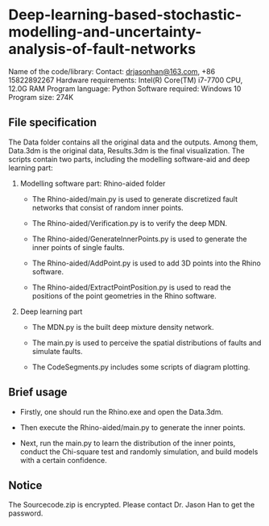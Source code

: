 # Deep-learning-based-stochastic-modelling-and-uncertainty-analysis-of-fault-networks

Name of the code/library: 
Contact: drjasonhan@163.com, +86 15822892267
Hardware requirements: Intel(R) Core(TM) i7-7700 CPU, 12.0G RAM 
Program language: Python
Software required: Windows 10
Program size: 274K

## File specification

The Data folder contains all the original data and the outputs. Among them, Data.3dm is the original data, Results.3dm is the final visualization.
The scripts contain two parts, including the modelling software-aid and deep learning part:

1. Modelling software part: Rhino-aided folder
   
   - The Rhino-aided/main.py is used to generate discretized fault networks that consist of random inner points.
   
   - The Rhino-aided/Verification.py is to verify the deep MDN.
   
   - The Rhino-aided/GenerateInnerPoints.py is used to generate the inner points of single faults.
   
   - The Rhino-aided/AddPoint.py is used to add 3D points into the Rhino software.
   
   - The Rhino-aided/ExtractPointPosition.py is used to read the positions of the point geometries in the Rhino software.

2. Deep learning part
   
   - The MDN.py is the built deep mixture density network.
   
   - The main.py is used to perceive the spatial distributions of faults and simulate faults.
   
   - The CodeSegments.py includes some scripts of diagram plotting.

## Brief usage

- Firstly, one should run the Rhino.exe and open the Data.3dm. 

- Then execute the Rhino-aided/main.py to generate the inner points. 

- Next, run the main.py to learn the distribution of the inner points, conduct the Chi-square test and randomly simulation, and build models with a certain confidence.

## Notice

The Sourcecode.zip is encrypted. Please contact Dr. Jason Han to get the password.

